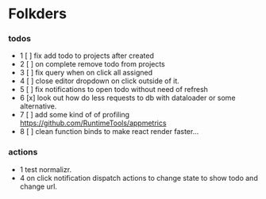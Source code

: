 # Folkders

### todos
- 1 [ ] fix add todo to projects after created
- 2 [ ] on complete remove todo from projects
- 3 [ ] fix query when on click all assigned
- 4 [ ] close editor dropdown on click outside of it.
- 5 [ ] fix notifications to open todo without need of refresh
- 6 [x] look out how do less requests to db with dataloader or some alternative.
- 7 [ ] add some kind of of profiling https://github.com/RuntimeTools/appmetrics
- 8 [ ] clean function binds to make react render faster...

### actions
- 1 test normalizr.
- 4 on click notification dispatch actions to change state to show todo and change url.
